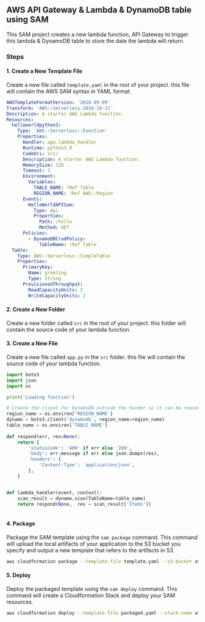 ## AWS API Gateway & Lambda & DynamoDB table using SAM

This SAM project creates a new lambda function, API Gateway to trigger this lambda & DynamoDB table to store the date the lambda will return.

### Steps

#### 1. **Create a New Template File**

Create a new file called `template.yaml` in the root of your project. this file will contain the AWS SAM syntax in YAML format.

```yaml
AWSTemplateFormatVersion: '2010-09-09'
Transform: 'AWS::Serverless-2016-10-31'
Description: A starter AWS Lambda function.
Resources:
  helloworldpython3:
    Type: 'AWS::Serverless::Function'
    Properties:
      Handler: app.lambda_handler
      Runtime: python3.9
      CodeUri: src/
      Description: A starter AWS Lambda function.
      MemorySize: 128
      Timeout: 3
      Environment:
        Variables:
          TABLE_NAME: !Ref Table
          REGION_NAME: !Ref AWS::Region           
      Events:
        HelloWorldAPISam:
          Type: Api
          Properties:
            Path: /hello
            Method: GET 
      Policies:
        - DynamoDBCrudPolicy:
            TableName: !Ref Table
  Table:
    Type: AWS::Serverless::SimpleTable
    Properties:
      PrimaryKey: 
        Name: greeting
        Type: String
      ProvisionedThroughput: 
        ReadCapacityUnits: 2
        WriteCapacityUnits: 2
```

#### 2. **Create a New Folder**

Create a new folder called `src` in the root of your project. this folder will contain the source code of your lambda function.

#### 3. **Create a New File**

Create a new file called `app.py` in the `src` folder. this file will contain the source code of your lambda function.

```python
import boto3
import json
import os

print('Loading function')

# Create the client for DynamoDB outside the hander so it can be reused
region_name = os.environ['REGION_NAME']
dynamo = boto3.client('dynamodb', region_name=region_name)
table_name = os.environ['TABLE_NAME']
 
def respond(err, res=None):
    return {
        'statusCode': '400' if err else '200',
        'body': err.message if err else json.dumps(res),
        'headers': {
            'Content-Type': 'application/json',
        },
    }


def lambda_handler(event, context):
    scan_result = dynamo.scan(TableName=table_name)
    return respond(None,  res = scan_result['Items'])
    
```

#### 4. **Package**

Package the SAM template using the `sam package` command. This command will upload the local artifacts of your application to the S3 bucket you specify and output a new template that refers to the artifacts in S3.

```bash
aws cloudformation package --template-file template.yaml --s3-bucket atef-code-sam --output-template-file packaged.yaml
```

#### 5. **Deploy**

Deploy the packaged template using the `sam deploy` command. This command will create a Cloudformation Stack and deploy your SAM resources.

```bash
aws cloudformation deploy --template-file packaged.yaml --stack-name atef-sam-stack --capabilities CAPABILITY_IAM
```